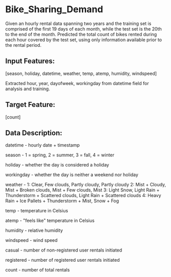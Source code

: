 # Bike_Sharing_Demand

Given an hourly rental data spanning two years and the training set is comprised of the first 19 days of each month, while the test set is the 20th to the end of the month. Predicted the total count of bikes rented during each hour covered by the test set, using only information available prior to the rental period.

## Input Features: 
[season, holiday, datetime, weather, temp, atemp, humidity, windspeed]

Extracted hour, year, dayofweek, workingday from datetime field for analysis and training.

## Target Feature: 
[count]

## Data Description:
datetime - hourly date + timestamp

season -  1 = spring, 2 = summer, 3 = fall, 4 = winter 

holiday - whether the day is considered a holiday

workingday - whether the day is neither a weekend nor holiday

weather - 1: Clear, Few clouds, Partly cloudy, Partly cloudy
2: Mist + Cloudy, Mist + Broken clouds, Mist + Few clouds, Mist
3: Light Snow, Light Rain + Thunderstorm + Scattered clouds, Light Rain + Scattered clouds
4: Heavy Rain + Ice Pallets + Thunderstorm + Mist, Snow + Fog 

temp - temperature in Celsius

atemp - "feels like" temperature in Celsius

humidity - relative humidity

windspeed - wind speed

casual - number of non-registered user rentals initiated

registered - number of registered user rentals initiated

count - number of total rentals
